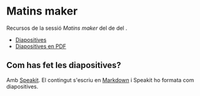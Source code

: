 # Matins maker

Recursos de la sessió *Matins maker* del <!--- Nom de l'esdeveniment, meetup, curs, etc. --> de <!--- Nom de l'organitzador --> del <!--- data -->.

  * [Diapositives](slides.md)
  * [Diapositives en PDF]()
  <!--- Links a material extra com exercicis -->

## Com has fet les diapositives?

Amb [Speakit](https://github.com/coopdevs/speakit). El contingut s'escriu en [Markdown](https://ca.wikipedia.org/wiki/Markdown) i Speakit ho formata com diapositives.
